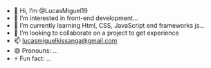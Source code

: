 - 👋 Hi, I’m @LucasMiguel19
- 👀 I’m interested in front-end development...
- 🌱 I’m currently learning Html, CSS, JavaScript end frameworks js...
- 💞️ I’m looking to collaborate on a project to get experience
- 📫 lucasmiguelkissanga@gmail.com
- 😄 Pronouns: ...
- ⚡ Fun fact: ...

<!---
LucasMiguel19/LucasMiguel19 is a ✨ special ✨ repository because its `README.md` (this file) appears on your GitHub profile.
You can click the Preview link to take a look at your changes.
--->
